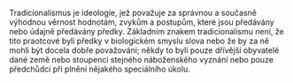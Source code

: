<emphasis level="strong">Tradicionalismus je ideologie,<break time="0.3s"/> jež považuje za správnou a současně výhodnou<break time="0.3s"/> věrnost hodnotám, zvykům a postupům,<break time="0.3s"/> které jsou předávány nebo údajně předávány předky.</emphasis><break time="0.5s"/> <prosody rate="95%">Základním znakem tradicionalismu není,<break time="0.3s"/> že tito praotcové byli předky v biologickém smyslu slova<break time="0.3s"/> nebo že by za ně mohli být docela dobře považováni;</prosody><break time="0.5s"/> <emphasis level="moderate">někdy to byli pouze dřívější obyvatelé dané země<break time="0.3s"/> nebo stoupenci stejného náboženského vyznání<break time="0.3s"/> nebo pouze předchůdci při plnění nějakého speciálního úkolu.</emphasis>
